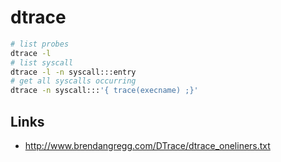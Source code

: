 # dtrace

```bash
# list probes
dtrace -l
# list syscall
dtrace -l -n syscall:::entry
# get all syscalls occurring
dtrace -n syscall:::'{ trace(execname) ;}'
```

## Links

* <http://www.brendangregg.com/DTrace/dtrace_oneliners.txt>
